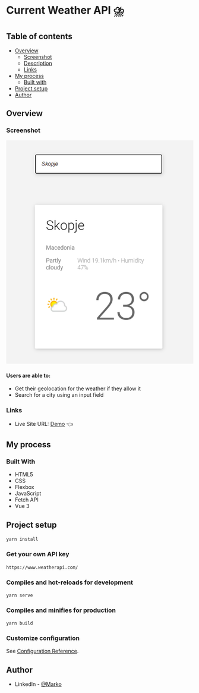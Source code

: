 # Current Weather API :cloud_with_lightning_and_rain:

## Table of contents

- [Overview](#overview)
  - [Screenshot](#screenshot)
  - [Description](#users-are-able-to)
  - [Links](#links)
- [My process](#my-process)
  - [Built with](#built-with)
- [Project setup](#project-setup)
- [Author](#author)

## Overview

### Screenshot

![](./images/weatherScrShot.png)

#### Users are able to:

* Get their geolocation for the weather if they allow it
* Search for a city using an input field

### Links

- Live Site URL: [Demo](https://benevolent-toffee-a6c68f.netlify.app/) 👈

## My process

### Built With
- HTML5
- CSS
- Flexbox
- JavaScript
- Fetch API
- Vue 3

## Project setup
```
yarn install
```
### Get your own API key 
```
https://www.weatherapi.com/
```
### Compiles and hot-reloads for development
```
yarn serve
```

### Compiles and minifies for production
```
yarn build
```

### Customize configuration
See [Configuration Reference](https://cli.vuejs.org/config/).


## Author

- LinkedIn - [@Marko](https://www.linkedin.com/in/marko-hristovski-77b9a6149/)

